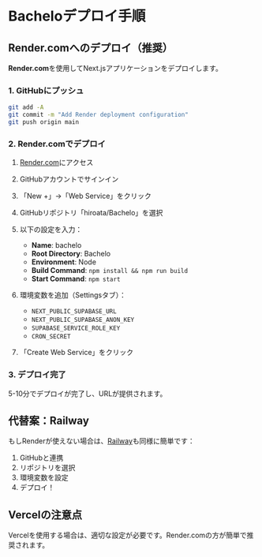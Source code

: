 # Bacheloデプロイ手順

## Render.comへのデプロイ（推奨）

**Render.com**を使用してNext.jsアプリケーションをデプロイします。

### 1. GitHubにプッシュ
```bash
git add -A
git commit -m "Add Render deployment configuration"
git push origin main
```

### 2. Render.comでデプロイ

1. [Render.com](https://render.com)にアクセス
2. GitHubアカウントでサインイン
3. 「New +」→「Web Service」をクリック
4. GitHubリポジトリ「hiroata/Bachelo」を選択
5. 以下の設定を入力：

   - **Name**: bachelo
   - **Root Directory**: Bachelo
   - **Environment**: Node
   - **Build Command**: `npm install && npm run build`
   - **Start Command**: `npm start`

6. 環境変数を追加（Settingsタブ）：
   - `NEXT_PUBLIC_SUPABASE_URL`
   - `NEXT_PUBLIC_SUPABASE_ANON_KEY`
   - `SUPABASE_SERVICE_ROLE_KEY`
   - `CRON_SECRET`

7. 「Create Web Service」をクリック

### 3. デプロイ完了

5-10分でデプロイが完了し、URLが提供されます。

## 代替案：Railway

もしRenderが使えない場合は、[Railway](https://railway.app)も同様に簡単です：

1. GitHubと連携
2. リポジトリを選択
3. 環境変数を設定
4. デプロイ！

## Vercelの注意点

Vercelを使用する場合は、適切な設定が必要です。Render.comの方が簡単で推奨されます。